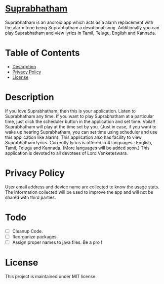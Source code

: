 # [Suprabhatham](https://play.google.com/store/apps/details?id=ceg.avtechlabs.sbm)

Suprabhatham is an android app which acts as a alarm replacement with the alarm tone being Suprabhatham a devotional song. Additionally you can play Suprabhatham and view lyrics in Tamil, Telugu, English and Kannada.
  
# Table of Contents

* [Description](#description)
* [Privacy Policy](#privacy-policy)
* [License](#license)

# Description

If you love Suprabhatham, then this is your application. Listen to Suprabhatham any time. If you want to play Suprabhatham at a particular time, just click the scheduler button in the application and set time. Voila!! Suprabhatham will play at the time set by you. (Just in case, if you want to wake up hearing Suprabhatham, you can set time using scheduler and use this application like alarm). This application also has facility to view Suprabhatham lyrics. Currently lyrics is offered in 4 languages : English, Tamil, Telugu and Kannada. (More languages will be added soon.) This application is devoted to all devotees of Lord Venketeswara.

# Privacy Policy

User email address and device name are collected to know the usage stats. The information collected will be used to improve the app and will not be shared with third parties.

# Todo

- [ ] Cleanup Code. 
- [ ] Reorganize packages. 
- [ ] Assign proper names to java files. Be a pro !
# License

This project is maintained under MIT license.
